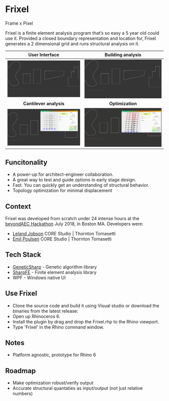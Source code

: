 # Frixel
Frame x Pixel

Frixel is a finite element analysis program that’s so easy a 5 year old could use it. Provided a closed boundary representation and location for, Frixel generates a 2 dimensional grid and runs structural analysis on it.

User Interface             |  Building analysis
:-------------------------:|:-------------------------:
![Alt Text](https://github.com/EmilPoulsen/Frixel/blob/master/doc/Frixel_A.gif)  |  ![Alt Text](https://github.com/EmilPoulsen/Frixel/blob/master/doc/Frixel_A.gif)
**Cantilever analysis** | **Optimization**
![Alt Text](https://github.com/EmilPoulsen/Frixel/blob/master/doc/Frixel_C.gif)  |  ![Alt Text](https://github.com/EmilPoulsen/Frixel/blob/master/doc/Frixel_B.gif)

## Funcitonality
- A power-up for architect-engineer collaboration.
- A great way to test and guide options in early stage design.
- Fast. You can quickly get an understanding of structural behavior.
- Topology optimization for minimal displacement

## Context
Frixel was developed from scratch under 24 intense hours at the [beyondAEC Hackathon](https://beyondaec.tech) July 2018, in Boston MA. Developers were:

- [Leland Jobson](https://github.com/lelandjobson) CORE Studio | Thornton Tomasetti
- [Emil Poulsen](https://github.com/EmilPoulsen) CORE Studio | Thornton Tomasetti

## Tech Stack
- [GeneticSharp](https://github.com/giacomelli/GeneticSharp) - Genetic algorithm library
- [SharpFE](https://github.com/iainsproat/SharpFE) - Finite element analysis library
- WPF - Windows native UI

## Use Frixel
- Clone the source code and build it using Visual studio or download the binaries from the latest release:
- Open up Rhinoceros 6.
- Install the plugin by drag and drop the Frixel.rhp to the Rhino viewport.
- Type 'Frixel' in the Rhino command window.

## Notes
- Platform agnostic, prototype for Rhino 6

## Roadmap
- Make optimization robust/verify output
- Accurate structural quantaties as input/output (not just relative numbers)

